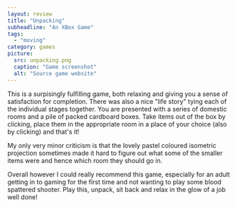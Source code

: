 ```yaml
---
layout: review
title: "Unpacking"
subheadline: "An XBox Game"
tags:
  - "moving"
category: games
picture:
  src: unpacking.png
  caption: "Game screenshot"
  alt: "Source game website"
---
```


This is a surpisingly fulfilling game, both relaxing and giving you a sense of satisfaction for completion.
There was also a nice "life story" tying each of the individual stages together. You are presented with a
series of domestic rooms and a pile of packed cardboard boxes. Take items out of the box by clicking,
place them in the appropriate room in a place of your choice (also by clicking) and that's it!

My only very minor criticism is that the lovely pastel coloured isometric projection sometimes made it
hard to figure out what some of the smaller items were and hence which room they should go in.

Overall however I could really recommend this game, especially for an adult getting in to gaming
for the first time and not wanting to play some blood spattered shooter. Play this, unpack, sit
back and relax in the glow of a job well done!
